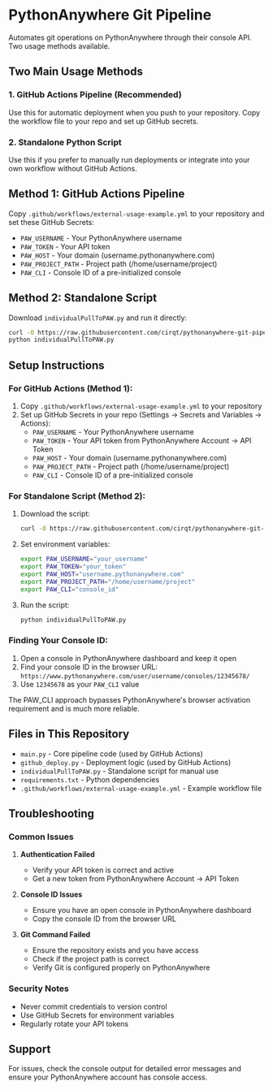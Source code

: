 # PythonAnywhere Git Pipeline

Automates git operations on PythonAnywhere through their console API. Two usage methods available.

## Two Main Usage Methods

### 1. GitHub Actions Pipeline (Recommended)
Use this for automatic deployment when you push to your repository. Copy the workflow file to your repo and set up GitHub secrets.

### 2. Standalone Python Script
Use this if you prefer to manually run deployments or integrate into your own workflow without GitHub Actions.

## Method 1: GitHub Actions Pipeline

Copy `.github/workflows/external-usage-example.yml` to your repository and set these GitHub Secrets:
- `PAW_USERNAME` - Your PythonAnywhere username
- `PAW_TOKEN` - Your API token  
- `PAW_HOST` - Your domain (username.pythonanywhere.com)
- `PAW_PROJECT_PATH` - Project path (/home/username/project)
- `PAW_CLI` - Console ID of a pre-initialized console

## Method 2: Standalone Script

Download `individualPullToPAW.py` and run it directly:
```bash
curl -O https://raw.githubusercontent.com/cirqt/pythonanywhere-git-pipeline/main/individualPullToPAW.py
python individualPullToPAW.py
```
## Setup Instructions

### For GitHub Actions (Method 1):
1. Copy `.github/workflows/external-usage-example.yml` to your repository
2. Set up GitHub Secrets in your repo (Settings → Secrets and Variables → Actions):
   - `PAW_USERNAME` - Your PythonAnywhere username
   - `PAW_TOKEN` - Your API token from PythonAnywhere Account → API Token
   - `PAW_HOST` - Your domain (username.pythonanywhere.com) 
   - `PAW_PROJECT_PATH` - Project path (/home/username/project)
   - `PAW_CLI` - Console ID of a pre-initialized console

### For Standalone Script (Method 2):
1. Download the script:
   ```bash
   curl -O https://raw.githubusercontent.com/cirqt/pythonanywhere-git-pipeline/main/individualPullToPAW.py
   ```
2. Set environment variables:
   ```bash
   export PAW_USERNAME="your_username"
   export PAW_TOKEN="your_token" 
   export PAW_HOST="username.pythonanywhere.com"
   export PAW_PROJECT_PATH="/home/username/project"
   export PAW_CLI="console_id"
   ```
3. Run the script:
   ```bash
   python individualPullToPAW.py
   ```

### Finding Your Console ID:
1. Open a console in PythonAnywhere dashboard and keep it open
2. Find your console ID in the browser URL: `https://www.pythonanywhere.com/user/username/consoles/12345678/`
3. Use `12345678` as your `PAW_CLI` value

The PAW_CLI approach bypasses PythonAnywhere's browser activation requirement and is much more reliable.

## Files in This Repository

- `main.py` - Core pipeline code (used by GitHub Actions)
- `github_deploy.py` - Deployment logic (used by GitHub Actions)  
- `individualPullToPAW.py` - Standalone script for manual use
- `requirements.txt` - Python dependencies
- `.github/workflows/external-usage-example.yml` - Example workflow file

## Troubleshooting

### Common Issues

1. **Authentication Failed**
   - Verify your API token is correct and active
   - Get a new token from PythonAnywhere Account → API Token

2. **Console ID Issues**
   - Ensure you have an open console in PythonAnywhere dashboard
   - Copy the console ID from the browser URL

3. **Git Command Failed**
   - Ensure the repository exists and you have access
   - Check if the project path is correct
   - Verify Git is configured properly on PythonAnywhere

### Security Notes

- Never commit credentials to version control
- Use GitHub Secrets for environment variables
- Regularly rotate your API tokens

## Support

For issues, check the console output for detailed error messages and ensure your PythonAnywhere account has console access.
